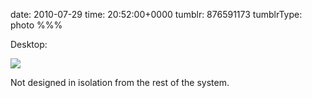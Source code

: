 date: 2010-07-29
time: 20:52:00+0000
tumblr: 876591173
tumblrType: photo
%%%

Desktop:

![](tumblr_l6c7awAEt01qbnvjco1_1280.png)

Not designed in isolation from the rest of the system.
